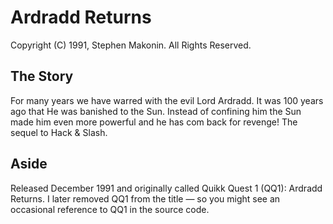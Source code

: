 # Ardradd Returns
Copyright (C) 1991, Stephen Makonin. All Rights Reserved.

## The Story

For many years we have warred with the evil Lord Ardradd. It was 100 years ago that He was banished to the Sun. Instead of confining him the Sun made him even more powerful and he has com back for revenge! The sequel to Hack & Slash.

## Aside

Released December 1991 and originally called Quikk Quest 1 (QQ1): Ardradd Returns. I later removed QQ1 from the title — so you might see an occasional reference to QQ1 in the source code.

